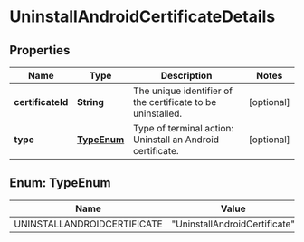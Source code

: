 

# UninstallAndroidCertificateDetails


## Properties

| Name | Type | Description | Notes |
|------------ | ------------- | ------------- | -------------|
|**certificateId** | **String** | The unique identifier of the certificate to be uninstalled. |  [optional] |
|**type** | [**TypeEnum**](#TypeEnum) | Type of terminal action: Uninstall an Android certificate. |  [optional] |



## Enum: TypeEnum

| Name | Value |
|---- | -----|
| UNINSTALLANDROIDCERTIFICATE | &quot;UninstallAndroidCertificate&quot; |




